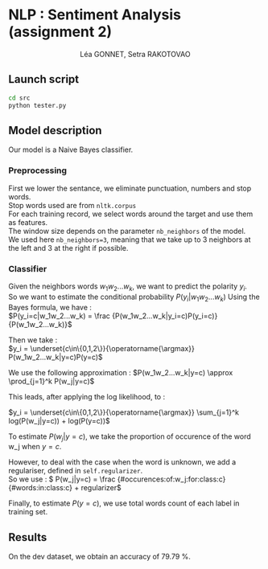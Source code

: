 # NLP : Sentiment Analysis (assignment 2)

<center>Léa GONNET, Setra RAKOTOVAO</center>

## Launch script

```bash
cd src
python tester.py
```

## Model description

Our model is a Naive Bayes classifier.

### Preprocessing

First we lower the sentance, we eliminate punctuation, numbers and stop words.  
Stop words used are from ``nltk.corpus``  
For each training record, we select words around the target and use them as features.  
The window size depends on the parameter ``nb_neighbors`` of the model.  
We used here ``nb_neighbors=3``, meaning that we take up to 3 neighbors at the left and 3 at the right if possible.

### Classifier

Given the neighbors words $w_1w_2...w_k$, we want to predict the polarity $y_i$.  
So we want to estimate the conditional probability $P(y_i|w_1w_2...w_k)$
Using the Bayes formula, we have :  
$P(y_i=c|w_1w_2...w_k) = \frac {P(w_1w_2...w_k|y_i=c)P(y_i=c)} {P(w_1w_2...w_k)}$  
  
Then we take :  
$y_i = \underset{c\in\{0,1,2\}}{\operatorname{\argmax}} P(w_1w_2...w_k|y=c)P(y=c)$  
  
We use the following approximation :
$P(w_1w_2...w_k|y=c) \approx \prod_{j=1}^k P(w_j|y=c)$  
  
This leads, after applying the log likelihood, to :  
  
$y_i = \underset{c\in\{0,1,2\}}{\operatorname{\argmax}} \sum_{j=1}^k log(P(w_j|y=c)) + log(P(y=c))$  
  
To estimate $P(w_j|y=c)$, we take the proportion of occurence of the word w_j when $y=c$.

However, to deal with the case when the word is unknown, we add a regulariser, defined in ``self.regularizer``.  
So we use : 
$ P(w_j|y=c) = \frac {\#occurences\:of\:w_j\:for\:class\:c} {\#words\:in\:class\:c} + regularizer$  
  
Finally, to estimate $P(y=c)$, we use total words count of each label in training set. 

## Results

On the dev dataset, we obtain an accuracy of 79.79 %.